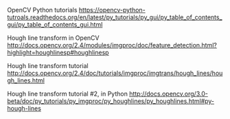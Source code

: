OpenCV Python tutorials
https://opencv-python-tutroals.readthedocs.org/en/latest/py_tutorials/py_gui/py_table_of_contents_gui/py_table_of_contents_gui.html

Hough line transform in OpenCV
http://docs.opencv.org/2.4/modules/imgproc/doc/feature_detection.html?highlight=houghlinesp#houghlinesp

Hough line transform tutorial
http://docs.opencv.org/2.4/doc/tutorials/imgproc/imgtrans/hough_lines/hough_lines.html

Hough line transform tutorial #2, in Python
http://docs.opencv.org/3.0-beta/doc/py_tutorials/py_imgproc/py_houghlines/py_houghlines.html#py-hough-lines
